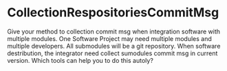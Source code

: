# CollectionRespositoriesCommitMsg
Give your method to collection commit msg when integration software with multiple modules.
One Software Project may need multiple modules and multiple developers. All submodules will be a git repository. 
When software destribution, the integrator need collect sumodules commit msg in current version. Which tools can help you to do this autoly?
